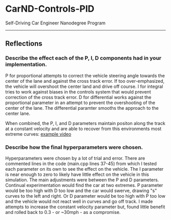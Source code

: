 # CarND-Controls-PID
Self-Driving Car Engineer Nanodegree Program

---

## Reflections

### Describe the effect each of the P, I, D components had in your implementation.

P for proportional attempts to correct the vehicle steering angle towards the center of the lane and against the cross track error. If too over-emphasized, the vehicle will overshoot the center land and drive off course. I for integral tries to work against biases in the controls system that would prevent correction of the cross track error. D for differential works against the proportional parameter in an attempt to prevent the overshooting of the center of the lane. The differential paramter smooths the approach to the center lane.

When combined, the P, I, and D parameters maintain positon along the track at a constant velocity and are able to recover from this environments most extreme curves: [example video](https://github.com/blanklist/CarND-PID-Control-Project/blob/master/recovery_example.mkv)


### Describe how the final hyperparameters were chosen.

Hyperparameters were chosen by a lot of trial and error. There are commented lines in the code (main.cpp lines 37-45) from which I tested each parameter on its own to see the effect on the vehicle. The I parameter is near enough to zero to likely have little effect on the vehicle in this simulation. The main adjustments were between the P and D parameters. Continual experimentation would find the car at two extremes. P parameter would be too high with D too low and the car would swerve, drawing "s" curves to the left and right. Or D parameter would be too high with P too low and the vehicle would not react well in curves and go off track. I made attempts to increase the constant velocity parameter but, found little benefit and rolled back to 0.3 - or ~30mph - as a compromise.
